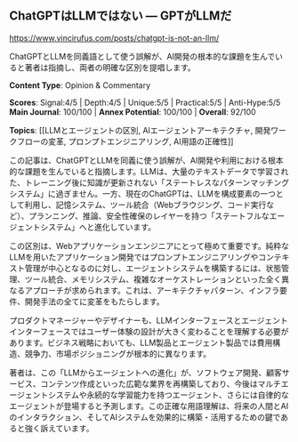 ## ChatGPTはLLMではない — GPTがLLMだ

https://www.vincirufus.com/posts/chatgpt-is-not-an-llm/

ChatGPTとLLMを同義語として使う誤解が、AI開発の根本的な課題を生んでいると著者は指摘し、両者の明確な区別を提唱します。

**Content Type**: Opinion & Commentary

**Scores**: Signal:4/5 | Depth:4/5 | Unique:5/5 | Practical:5/5 | Anti-Hype:5/5
**Main Journal**: 100/100 | **Annex Potential**: 100/100 | **Overall**: 92/100

**Topics**: [[LLMとエージェントの区別, AIエージェントアーキテクチャ, 開発ワークフローの変革, プロンプトエンジニアリング, AI用語の正確性]]

この記事は、ChatGPTとLLMを同義に使う誤解が、AI開発や利用における根本的な課題を生んでいると指摘します。LLMは、大量のテキストデータで学習された、トレーニング後に知識が更新されない「ステートレスなパターンマッチングシステム」に過ぎません。一方、現在のChatGPTは、LLMを構成要素の一つとして利用し、記憶システム、ツール統合（Webブラウジング、コード実行など）、プランニング、推論、安全性確保のレイヤーを持つ「ステートフルなエージェントシステム」へと進化しています。

この区別は、Webアプリケーションエンジニアにとって極めて重要です。純粋なLLMを用いたアプリケーション開発ではプロンプトエンジニアリングやコンテキスト管理が中心となるのに対し、エージェントシステムを構築するには、状態管理、ツール統合、メモリシステム、複雑なオーケストレーションといった全く異なるアプローチが求められます。これは、アーキテクチャパターン、インフラ要件、開発手法の全てに変革をもたらします。

プロダクトマネージャーやデザイナーも、LLMインターフェースとエージェントインターフェースではユーザー体験の設計が大きく変わることを理解する必要があります。ビジネス戦略においても、LLM製品とエージェント製品では費用構造、競争力、市場ポジショニングが根本的に異なります。

著者は、この「LLMからエージェントへの進化」が、ソフトウェア開発、顧客サービス、コンテンツ作成といった広範な業界を再構築しており、今後はマルチエージェントシステムや永続的な学習能力を持つエージェント、さらには自律的なエージェントが登場すると予測します。この正確な用語理解は、将来の人間とAIのインタラクション、そしてAIシステムを効果的に構築・活用するための鍵であると強く訴えています。